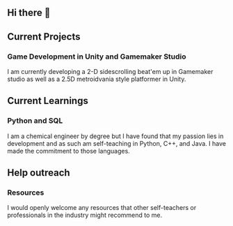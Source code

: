## Hi there 👋

## Current Projects

### Game Development in Unity and Gamemaker Studio

I am currently developing a 2-D sidescrolling beat'em up in Gamemaker studio as well as a 2.5D metroidvania style platformer in Unity.

## Current Learnings

### Python and SQL

I am a chemical engineer by degree but I have found that my passion lies in development and as such am self-teaching in Python, C++, and Java. I have made the commitment to those languages.

## Help outreach

### Resources

I would openly welcome any resources that other self-teachers or professionals in the industry might recommend to me. 

<!--
**j-alejandro-lopez/j-alejandro-lopez** is a ✨ _special_ ✨ repository because its `README.md` (this file) appears on your GitHub profile.

Here are some ideas to get you started:

- 🔭 I’m currently working on ...
- 🌱 I’m currently learning ...
- 👯 I’m looking to collaborate on ...
- 🤔 I’m looking for help with ...
- 💬 Ask me about ...
- 📫 How to reach me: ...
- 😄 Pronouns: ...
- ⚡ Fun fact: ...
-->

